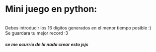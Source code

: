 <h1>Mini juego en python:</h1>
<br>
Debes introducir los 16 digitos generados en el menor tiempo posible :)
<br>
Se guardara tu mejor record :3 
<br>
<h5>se me ocurrio de la nada crear esto jsjs</h5>
